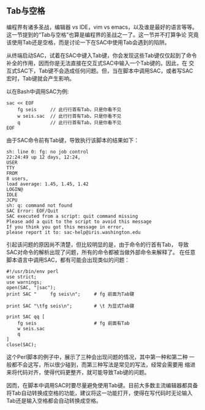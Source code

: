 ## Tab与空格

编程界有诸多圣战，编辑器 vs IDE，vim vs emacs，以及谁是最好的语言等等。
这一节提到的“Tab与空格”也算是编程界的圣战之一了。这一节并不打算争论
究竟该使用Tab还是空格，而是讨论一下在SAC中使用Tab会遇到的陷阱。

从终端启动SAC，试着在SAC中键入Tab键，你会发现这些Tab键仅仅起到了命令
补全的作用，因而你是无法直接在交互式SAC中输入一个Tab键的。因此，在
交互式SAC下，Tab键不会造成任何问题。但，当在脚本中调用SAC，或者写SAC
宏时，Tab键就会产生影响。

以在Bash中调用SAC为例:

``` {.bash}
sac << EOF
    fg seis     // 此行行首有Tab，只是你看不见
    w seis.sac  // 此行行首有Tab，只是你看不见
    q           // 此行行首有Tab，只是你看不见
EOF
```

由于SAC命令前有Tab键，导致执行该脚本的结果如下：

``` {.console}
sh: line 0: fg: no job control
22:24:49 up 12 days, 12:24,
USER
TTY
FROM
8 users,
load average: 1.45, 1.45, 1.42
LOGIN@
IDLE
JCPU
sh: q: command not found
SAC Error: EOF/Quit
SAC executed from a script: quit command missing
Please add a quit to the script to avoid this message
If you think you got this message in error,
please report it to: sac-help@iris.washington.edu
```

引起该问题的原因尚不清楚，但比较明显的是，由于命令的行首有Tab，
导致SAC对命令的解析出现了问题，所有的命令都被当做外部命令来解释了。
在任意脚本语言中调用SAC，都有可能会出现类似的问题：

``` {.perl}
#!/usr/bin/env perl
use strict;
use warnings;
open(SAC, "|sac");
print SAC "     fg seis\n";     # fg 前面为Tab键

print SAC "\tfg seis\n";        # \t 为显式Tab键

print SAC qq [
    fg seis                     # fg 前面有Tab
    w seis.sac
    q
]
close(SAC);
```

这个Perl脚本的例子中，展示了三种会出现问题的情况，其中第一种和第二种
一般都不会这写，所以很少碰到，而第三种写法是常见的写法，经常会需要用
缩进来将代码对齐，使得代码更整齐，就可能导致Tab键的问题。

因而，在脚本中调用SAC时要尽量避免使用Tab键。目前大多数主流编辑器都具备
将Tab自动转换成空格的功能，建议将这一功能打开，使得在写代码时无论输入
Tab还是输入空格都会自动转换成空格。

